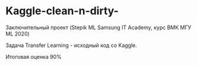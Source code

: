 # Kaggle-clean-n-dirty-
Заключительный проект (Stepik ML Samsung IT Academy, курс ВМК МГУ ML 2020)

Задача Transfer Learning - исходный код со Kaggle.

Итоговая оценка 90%
